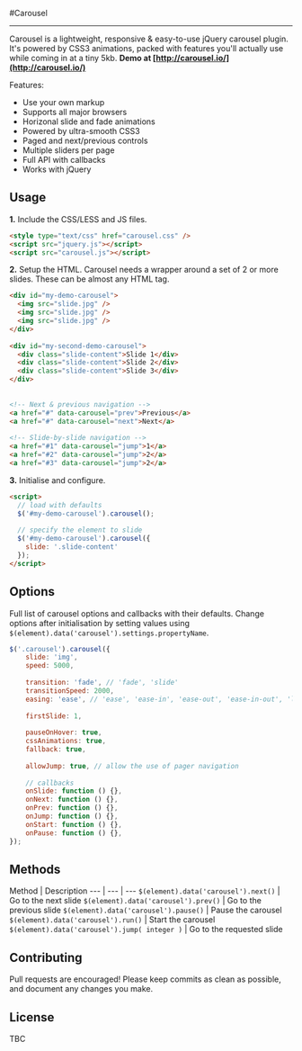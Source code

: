 #Carousel
***

Carousel is a lightweight, responsive & easy-to-use jQuery carousel plugin. It's powered by CSS3 animations, packed with features you'll actually use while coming in at a tiny 5kb. **Demo at [http://carousel.io/](http://carousel.io/)**

Features:
- Use your own markup
- Supports all major browsers
- Horizonal slide and fade animations
- Powered by ultra-smooth CSS3
- Paged and next/previous controls
- Multiple sliders per page
- Full API with callbacks
- Works with jQuery

## Usage

**1.** Include the CSS/LESS and JS files.

```html
<style type="text/css" href="carousel.css" />
<script src="jquery.js"></script>
<script src="carousel.js"></script>
```

**2.** Setup the HTML. Carousel needs a wrapper around a set of 2 or more slides. These can be almost any HTML tag.

```html
<div id="my-demo-carousel">
  <img src="slide.jpg" />
  <img src="slide.jpg" />
  <img src="slide.jpg" />
</div>
 
<div id="my-second-demo-carousel">
  <div class="slide-content">Slide 1</div>
  <div class="slide-content">Slide 2</div>
  <div class="slide-content">Slide 3</div>
</div>
 
 
<!-- Next & previous navigation -->
<a href="#" data-carousel="prev">Previous</a>
<a href="#" data-carousel="next">Next</a>
 
<!-- Slide-by-slide navigation -->
<a href="#1" data-carousel="jump">1</a>
<a href="#2" data-carousel="jump">2</a>
<a href="#3" data-carousel="jump">2</a>
```

**3.** Initialise and configure.

```html
<script>  
  // load with defaults
  $('#my-demo-carousel').carousel();
    
  // specify the element to slide
  $('#my-demo-carousel').carousel({
    slide: '.slide-content'
  });
</script>
```

## Options

Full list of carousel options and callbacks with their defaults. Change options after initialisation by setting values using ```$(element).data('carousel').settings.propertyName```.

```js
$('.carousel').carousel({
    slide: 'img',
    speed: 5000,
 
    transition: 'fade', // 'fade', 'slide'
    transitionSpeed: 2000,
    easing: 'ease', // 'ease', 'ease-in', 'ease-out', 'ease-in-out', 'linear'
 
    firstSlide: 1,
 
    pauseOnHover: true,
    cssAnimations: true,
    fallback: true,
 
    allowJump: true, // allow the use of pager navigation
 
    // callbacks
    onSlide: function () {},
    onNext: function () {},
    onPrev: function () {},
    onJump: function () {},
    onStart: function () {},
    onPause: function () {},
});
```

## Methods

Method | Description
--- | --- | ---
`$(element).data('carousel').next()` | Go to the next slide
`$(element).data('carousel').prev()`  | Go to the previous slide
`$(element).data('carousel').pause()`	| Pause the carousel
`$(element).data('carousel').run()`	| Start the carousel
`$(element).data('carousel').jump( integer )`	| Go to the requested slide

## Contributing

Pull requests are encouraged! Please keep commits as clean as possible, and document any changes you make.

## License

TBC
